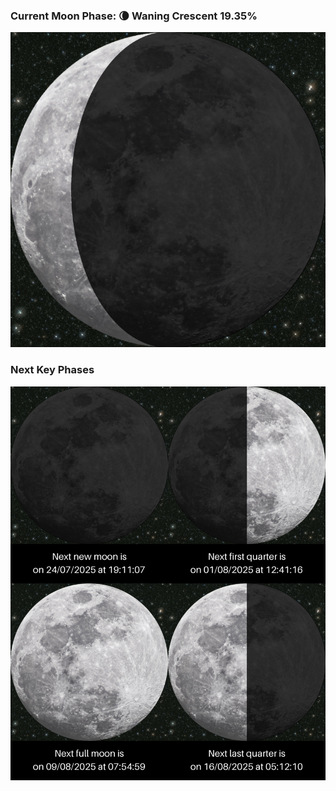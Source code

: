 ### Current Moon Phase: 🌘 Waning Crescent 19.35%
![Moon Phase](moonphase.png)
### Next Key Phases
![Gallery](gallery.png)